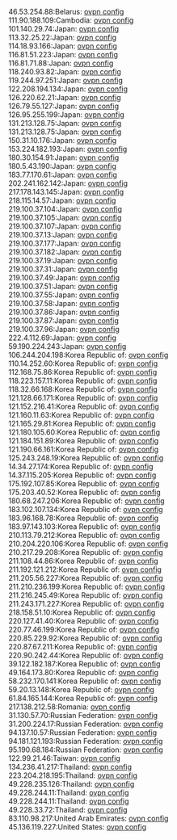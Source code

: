 46.53.254.88:Belarus: [ovpn config](vpn/46_53_254_88.ovpn)  
111.90.188.109:Cambodia: [ovpn config](vpn/111_90_188_109.ovpn)  
101.140.29.74:Japan: [ovpn config](vpn/101_140_29_74.ovpn)  
113.32.25.22:Japan: [ovpn config](vpn/113_32_25_22.ovpn)  
114.18.93.166:Japan: [ovpn config](vpn/114_18_93_166.ovpn)  
116.81.51.223:Japan: [ovpn config](vpn/116_81_51_223.ovpn)  
116.81.71.88:Japan: [ovpn config](vpn/116_81_71_88.ovpn)  
118.240.93.82:Japan: [ovpn config](vpn/118_240_93_82.ovpn)  
119.244.97.251:Japan: [ovpn config](vpn/119_244_97_251.ovpn)  
122.208.194.134:Japan: [ovpn config](vpn/122_208_194_134.ovpn)  
126.220.62.21:Japan: [ovpn config](vpn/126_220_62_21.ovpn)  
126.79.55.127:Japan: [ovpn config](vpn/126_79_55_127.ovpn)  
126.95.255.199:Japan: [ovpn config](vpn/126_95_255_199.ovpn)  
131.213.128.75:Japan: [ovpn config](vpn/131_213_128_75.ovpn)  
131.213.128.75:Japan: [ovpn config](vpn/131_213_128_75.ovpn)  
150.31.10.176:Japan: [ovpn config](vpn/150_31_10_176.ovpn)  
153.224.182.193:Japan: [ovpn config](vpn/153_224_182_193.ovpn)  
180.30.154.91:Japan: [ovpn config](vpn/180_30_154_91.ovpn)  
180.5.43.190:Japan: [ovpn config](vpn/180_5_43_190.ovpn)  
183.77.170.61:Japan: [ovpn config](vpn/183_77_170_61.ovpn)  
202.241.162.142:Japan: [ovpn config](vpn/202_241_162_142.ovpn)  
217.178.143.145:Japan: [ovpn config](vpn/217_178_143_145.ovpn)  
218.115.14.57:Japan: [ovpn config](vpn/218_115_14_57.ovpn)  
219.100.37.104:Japan: [ovpn config](vpn/219_100_37_104.ovpn)  
219.100.37.105:Japan: [ovpn config](vpn/219_100_37_105.ovpn)  
219.100.37.107:Japan: [ovpn config](vpn/219_100_37_107.ovpn)  
219.100.37.13:Japan: [ovpn config](vpn/219_100_37_13.ovpn)  
219.100.37.177:Japan: [ovpn config](vpn/219_100_37_177.ovpn)  
219.100.37.182:Japan: [ovpn config](vpn/219_100_37_182.ovpn)  
219.100.37.19:Japan: [ovpn config](vpn/219_100_37_19.ovpn)  
219.100.37.31:Japan: [ovpn config](vpn/219_100_37_31.ovpn)  
219.100.37.49:Japan: [ovpn config](vpn/219_100_37_49.ovpn)  
219.100.37.51:Japan: [ovpn config](vpn/219_100_37_51.ovpn)  
219.100.37.55:Japan: [ovpn config](vpn/219_100_37_55.ovpn)  
219.100.37.58:Japan: [ovpn config](vpn/219_100_37_58.ovpn)  
219.100.37.86:Japan: [ovpn config](vpn/219_100_37_86.ovpn)  
219.100.37.87:Japan: [ovpn config](vpn/219_100_37_87.ovpn)  
219.100.37.96:Japan: [ovpn config](vpn/219_100_37_96.ovpn)  
222.4.112.69:Japan: [ovpn config](vpn/222_4_112_69.ovpn)  
59.190.224.243:Japan: [ovpn config](vpn/59_190_224_243.ovpn)  
106.244.204.198:Korea Republic of: [ovpn config](vpn/106_244_204_198.ovpn)  
110.14.252.60:Korea Republic of: [ovpn config](vpn/110_14_252_60.ovpn)  
112.168.75.86:Korea Republic of: [ovpn config](vpn/112_168_75_86.ovpn)  
118.223.157.11:Korea Republic of: [ovpn config](vpn/118_223_157_11.ovpn)  
118.32.66.168:Korea Republic of: [ovpn config](vpn/118_32_66_168.ovpn)  
121.128.66.171:Korea Republic of: [ovpn config](vpn/121_128_66_171.ovpn)  
121.152.216.41:Korea Republic of: [ovpn config](vpn/121_152_216_41.ovpn)  
121.160.11.63:Korea Republic of: [ovpn config](vpn/121_160_11_63.ovpn)  
121.165.29.81:Korea Republic of: [ovpn config](vpn/121_165_29_81.ovpn)  
121.180.105.60:Korea Republic of: [ovpn config](vpn/121_180_105_60.ovpn)  
121.184.151.89:Korea Republic of: [ovpn config](vpn/121_184_151_89.ovpn)  
121.190.66.161:Korea Republic of: [ovpn config](vpn/121_190_66_161.ovpn)  
125.243.248.19:Korea Republic of: [ovpn config](vpn/125_243_248_19.ovpn)  
14.34.27.174:Korea Republic of: [ovpn config](vpn/14_34_27_174.ovpn)  
14.37.115.205:Korea Republic of: [ovpn config](vpn/14_37_115_205.ovpn)  
175.192.107.85:Korea Republic of: [ovpn config](vpn/175_192_107_85.ovpn)  
175.203.40.52:Korea Republic of: [ovpn config](vpn/175_203_40_52.ovpn)  
180.68.247.206:Korea Republic of: [ovpn config](vpn/180_68_247_206.ovpn)  
183.102.107.134:Korea Republic of: [ovpn config](vpn/183_102_107_134.ovpn)  
183.96.168.78:Korea Republic of: [ovpn config](vpn/183_96_168_78.ovpn)  
183.97.143.103:Korea Republic of: [ovpn config](vpn/183_97_143_103.ovpn)  
210.113.79.212:Korea Republic of: [ovpn config](vpn/210_113_79_212.ovpn)  
210.204.220.106:Korea Republic of: [ovpn config](vpn/210_204_220_106.ovpn)  
210.217.29.208:Korea Republic of: [ovpn config](vpn/210_217_29_208.ovpn)  
211.108.44.86:Korea Republic of: [ovpn config](vpn/211_108_44_86.ovpn)  
211.192.121.212:Korea Republic of: [ovpn config](vpn/211_192_121_212.ovpn)  
211.205.56.227:Korea Republic of: [ovpn config](vpn/211_205_56_227.ovpn)  
211.210.236.199:Korea Republic of: [ovpn config](vpn/211_210_236_199.ovpn)  
211.216.245.49:Korea Republic of: [ovpn config](vpn/211_216_245_49.ovpn)  
211.243.171.227:Korea Republic of: [ovpn config](vpn/211_243_171_227.ovpn)  
218.158.51.10:Korea Republic of: [ovpn config](vpn/218_158_51_10.ovpn)  
220.127.41.40:Korea Republic of: [ovpn config](vpn/220_127_41_40.ovpn)  
220.77.46.199:Korea Republic of: [ovpn config](vpn/220_77_46_199.ovpn)  
220.85.229.92:Korea Republic of: [ovpn config](vpn/220_85_229_92.ovpn)  
220.87.67.211:Korea Republic of: [ovpn config](vpn/220_87_67_211.ovpn)  
220.90.242.44:Korea Republic of: [ovpn config](vpn/220_90_242_44.ovpn)  
39.122.182.187:Korea Republic of: [ovpn config](vpn/39_122_182_187.ovpn)  
49.164.173.80:Korea Republic of: [ovpn config](vpn/49_164_173_80.ovpn)  
58.232.170.141:Korea Republic of: [ovpn config](vpn/58_232_170_141.ovpn)  
59.20.13.148:Korea Republic of: [ovpn config](vpn/59_20_13_148.ovpn)  
61.84.165.144:Korea Republic of: [ovpn config](vpn/61_84_165_144.ovpn)  
217.138.212.58:Romania: [ovpn config](vpn/217_138_212_58.ovpn)  
31.130.57.70:Russian Federation: [ovpn config](vpn/31_130_57_70.ovpn)  
31.200.224.17:Russian Federation: [ovpn config](vpn/31_200_224_17.ovpn)  
94.137.10.57:Russian Federation: [ovpn config](vpn/94_137_10_57.ovpn)  
94.181.121.193:Russian Federation: [ovpn config](vpn/94_181_121_193.ovpn)  
95.190.68.184:Russian Federation: [ovpn config](vpn/95_190_68_184.ovpn)  
122.99.21.46:Taiwan: [ovpn config](vpn/122_99_21_46.ovpn)  
134.236.41.217:Thailand: [ovpn config](vpn/134_236_41_217.ovpn)  
223.204.218.195:Thailand: [ovpn config](vpn/223_204_218_195.ovpn)  
49.228.235.126:Thailand: [ovpn config](vpn/49_228_235_126.ovpn)  
49.228.244.11:Thailand: [ovpn config](vpn/49_228_244_11.ovpn)  
49.228.244.11:Thailand: [ovpn config](vpn/49_228_244_11.ovpn)  
49.228.33.72:Thailand: [ovpn config](vpn/49_228_33_72.ovpn)  
83.110.98.217:United Arab Emirates: [ovpn config](vpn/83_110_98_217.ovpn)  
45.136.119.227:United States: [ovpn config](vpn/45_136_119_227.ovpn)  

